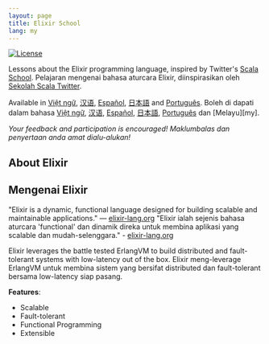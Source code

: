 ```yaml
---
layout: page
title: Elixir School
lang: my
---
```


[![License](http://img.shields.io/badge/license-MIT-brightgreen.svg)](http://opensource.org/licenses/MIT)

Lessons about the Elixir programming language, inspired by Twitter's [Scala School](http://twitter.github.io/scala_school/).
Pelajaran mengenai bahasa aturcara Elixir, diinspirasikan oleh [Sekolah Scala Twitter](http://twitter.github.io/scala_school/).

Available in [Việt ngữ][vi], [汉语][cn], [Español][es], [日本語][jp] and [Português][pt].
Boleh di dapati dalam bahasa [Việt ngữ][vi], [汉语][cn], [Español][es], [日本語][jp], [Português][pt] dan [Melayu][my].

[cn]: https://elixirschool.com/cn/
[es]: https://elixirschool.com/es/
[jp]: https://elixirschool.com/jp/
[pt]: https://elixirschool.com/pt/
[vi]: https://elixirschool.com/vi/
[vi]: https://elixirschool.com/my/

_Your feedback and participation is encouraged!_
_Maklumbalas dan penyertaan anda amat dialu-alukan!_

## About Elixir
## Mengenai Elixir

"Elixir is a dynamic, functional language designed for building scalable and maintainable applications." — [elixir-lang.org](http://elixir-lang.org/)
"Elixir ialah sejenis bahasa aturcara 'functional' dan dinamik direka untuk membina aplikasi yang scalable dan mudah-selenggara." - [elixir-lang.org](http://elixir-lang.org/)

Elixir leverages the battle tested ErlangVM to build distributed and fault-tolerant systems with low-latency out of the box.
Elixir meng-leverage ErlangVM untuk membina sistem yang bersifat distributed dan fault-tolerant bersama low-latency siap pasang.

__Features__:

+ Scalable
+ Fault-tolerant
+ Functional Programming
+ Extensible

